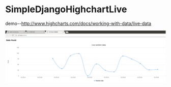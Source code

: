 # SimpleDjangoHighchartLive<br/>
demo--http://www.highcharts.com/docs/working-with-data/live-data

![alt tag](https://github.com/easytrader/SimpleDjangoHighchartLive/blob/master/highchart.png)
